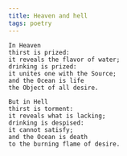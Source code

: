 ```yaml
---
title: Heaven and hell
tags: poetry
---
```


    In Heaven
    thirst is prized:
    it reveals the flavor of water;
    drinking is prized:
    it unites one with the Source;
    and the Ocean is life
    the Object of all desire.

    But in Hell
    thirst is torment:
    it reveals what is lacking;
    drinking is despised:
    it cannot satisfy;
    and the Ocean is death
    to the burning flame of desire.

